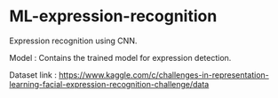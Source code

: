# ML-expression-recognition
Expression recognition using CNN.

Model : Contains the trained model for expression detection.

Dataset link : https://www.kaggle.com/c/challenges-in-representation-learning-facial-expression-recognition-challenge/data
